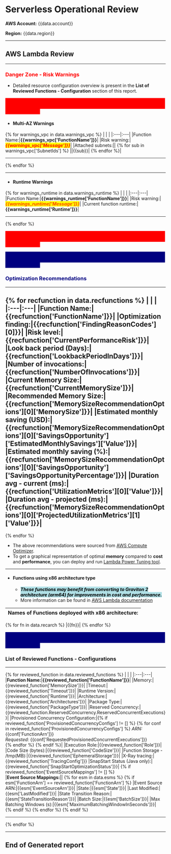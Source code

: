 # Serverless Operational Review

**AWS Account:** {{data.account}}

**Region:** {{data.region}}

---

## AWS Lambda Review

---

### <mark style="background-color: white; color: red;">Danger Zone - Risk Warnings</mark>

- Detailed resource configuration overview is present in the **List of Reviewed Functions - Configuration** section of this report.

<mark style="background-color: red; color: red;">-----------------------------------------------------------------------------------------------------------------------------------------------------------------------------</mark>

- #### Multi-AZ Warnings

{% for warnings_vpc in data.warnings_vpc %}
| | |
|:---|:---|
|Function Name:|**{{warnings_vpc['FunctionName']}}**|
|Risk warning:|<mark style="color: red;">***{{warnings_vpc['Message']}}***</mark>|
|Attached subnets:||
{% for sub in warnings_vpc['SubnetIds'] %}
||{{sub}}|
{% endfor %}|

---

{% endfor %}

---

- #### Runtime Warnings

{% for warnings_runtime in data.warnings_runtime %}
| | |
|:---|:---|
|Function Name:|**{{warnings_runtime['FunctionName']}}**|
|Risk warning:|<mark style="color: orangered;">***{{warnings_runtime['Message']}}***</mark>|
|Current function runtime:|**{{warnings_runtime['Runtime']}}**|

---

{% endfor %}

<mark style="background-color: red; color: red;">-----------------------------------------------------------------------------------------------------------------------------------------------------------------------------</mark>

<mark style="background-color: navy; color: navy;">-----------------------------------------------------------------------------------------------------------------------------------------------------------------------------</mark>

### <mark style="background-color: white; color: navy;">Optimization Recommendations</mark>

---

{% for recfunction in data.recfunctions %}
| | |
|:---|:---|
|**Function Name:**|**{{recfunction['FunctionName']}}**|
|Optimization finding:|{{recfunction['FindingReasonCodes'][0]}}|
|Risk level:|{{recfunction['CurrentPerformanceRisk']}}|
|Look back period (Days):|{{recfunction['LookbackPeriodInDays']}}|
|Number of invocations:|{{recfunction['NumberOfInvocations']}}|
|Current Memory Size:|{{recfunction['CurrentMemorySize']}}|
|**Recommended Memory Size:**|**{{recfunction['MemorySizeRecommendationOptions'][0]['MemorySize']}}**|
|Estimated monthly saving (USD):|{{recfunction['MemorySizeRecommendationOptions'][0]['SavingsOpportunity']['EstimatedMonthlySavings']['Value']}}|
|Estimated monthly saving (%):|{{recfunction['MemorySizeRecommendationOptions'][0]['SavingsOpportunity']['SavingsOpportunityPercentage']}}|
|Duration avg - current (ms):|{{recfunction['UtilizationMetrics'][0]['Value']}}|
|**Duration avg - projected (ms):**|**{{recfunction['MemorySizeRecommendationOptions'][0]['ProjectedUtilizationMetrics'][1]['Value']}}**|
---
{% endfor %}

- The above recommendations were sourced from [AWS Compute Optimizer](https://console.aws.amazon.com/compute-optimizer/).
- To get a graphical representation of optimal **memory** compared to **cost** and **performance**, you can deploy and run [Lambda Power Tuning tool](https://docs.aws.amazon.com/lambda/latest/operatorguide/profile-functions.html).

---

- #### Functions using x86 architecture type

    - <mark style="background-color: powderblue; color: black;">***These functions may benefit from converting to Graviton 2 architecture (arm64) for improvements in cost and performance.***</mark>
    - More information can be found in [AWS Lambda documentation](https://docs.aws.amazon.com/lambda/latest/dg/foundation-arch.html)

|Names of Functions deployed with x86 architecture:|
|:---|
{% for fn in data.recarch %}
|{{fn}}|
{% endfor %}

<mark style="background-color: navy; color: navy;">-----------------------------------------------------------------------------------------------------------------------------------------------------------------------------</mark>

### List of Reviewed Functions - Configurations

---

{% for reviewed_function in data.reviewed_functions %}
| | |
|:---|:---|
|**Function Name:**|**{{reviewed_function['FunctionName']}}**|
|Memory:|{{reviewed_function['MemorySize']}}|
|Timeout:|{{reviewed_function['Timeout']}}|
|Runtime Version:|{{reviewed_function['Runtime']}}|
|Architecture:| {{reviewed_function['Architectures']}}|
|Package Type:|{{reviewed_function['PackageType']}}|
|Reserved Concurrency:|{{reviewed_function.ReservedConcurrency.ReservedConcurrentExecutions}}|
|Provisioned Concurrency Configuration:|{% if reviewed_function['ProvisionedConcurrencyConfigs'] != [] %} {% for conf in reviewed_function['ProvisionedConcurrencyConfigs'] %} *ARN:* {{conf['FunctionArn']}}</br>*Requested:* {{conf['RequestedProvisionedConcurrentExecutions']}} </br>  {% endfor %}    {% endif %}|
|Execution Role:|{{reviewed_function['Role']}}|
|Code Size (bytes):|{{reviewed_function['CodeSize']}}|
|Function Storage - /tmp(MB):|{{reviewed_function['EphemeralStorage']}}|
|X-Ray tracing:|{{reviewed_function['TracingConfig']}}
|SnapStart Status (Java only):|{{reviewed_function['SnapStartOptimizationStatus']}}|
{% if reviewed_function['EventSourceMappings'] != [] %}
</br>
|**Event Source Mappings:**||
{% for esm in data.esms %}
{% if esm['FunctionArn'] == reviewed_function['FunctionArn'] %}
|Event Source ARN:|{{esm['EventSourceArn']}}|
|State:|{{esm['State']}}|
|Last Modified:|{{esm['LastModified']}}|
|State Transition Reason:|{{esm['StateTransitionReason']}}|
|Batch Size:|{{esm['BatchSize']}}|
|Max Batching Windows (s):|{{esm['MaximumBatchingWindowInSeconds']}}|
</br>
{% endif %}
{% endfor %}
{% endif %}

---
{% endfor %}

---

## End of Generated report